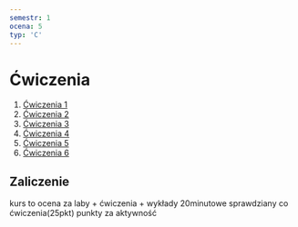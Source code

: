 ```yaml
---
semestr: 1
ocena: 5
typ: 'C'
---
```


# Ćwiczenia
1. [Ćwiczenia 1](Notatki/Semestr%201/Podstawy%20programowania/%C4%86wiczenia/%C4%86wiczenia%201/%C4%86wiczenia%201.md)
2. [Ćwiczenia 2](Notatki/Semestr%201/Podstawy%20programowania/%C4%86wiczenia/%C4%86wiczenia%202/%C4%86wiczenia%202.md)
3. [Ćwiczenia 3](Notatki/Semestr%201/Podstawy%20programowania/%C4%86wiczenia/%C4%86wiczenia%203/%C4%86wiczenia%203.md)
4. [Ćwiczenia 4](Notatki/Semestr%201/Podstawy%20programowania/%C4%86wiczenia/%C4%86wiczenia%204/%C4%86wiczenia%204.md)
5. [Ćwiczenia 5](Notatki/Semestr%201/Podstawy%20programowania/%C4%86wiczenia/%C4%86wiczenia%205/%C4%86wiczenia%205.md)
6. [Ćwiczenia 6](Notatki/Semestr%201/Podstawy%20programowania/%C4%86wiczenia/%C4%86wiczenia%206/%C4%86wiczenia%206.md)

## Zaliczenie
kurs to ocena za laby + ćwiczenia + wykłady
20minutowe sprawdziany co ćwiczenia(25pkt)
punkty za aktywność

